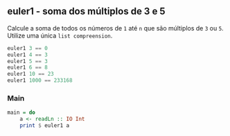 ## euler1 - soma dos múltiplos de 3 e 5
[](solver.hs)

Calcule a soma de todos os números de `1` até `n` que são múltiplos de `3` ou `5`. Utilize uma única `list compreension`.


```hs
euler1 3 == 0
euler1 4 == 3
euler1 5 == 3
euler1 6 == 8
euler1 10 == 23
euler1 1000 == 233168
```

<!--MAIN_BEGIN-->
### Main
```hs
main = do
    a <- readLn :: IO Int
    print $ euler1 a

```
<!--MAIN_END-->
